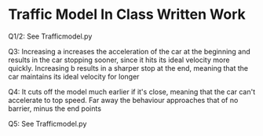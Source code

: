 # Traffic Model In Class Written Work
Q1/2: See Trafficmodel.py

Q3: Increasing a increases the acceleration of the car at the beginning and results
in the car stopping sooner, since it hits its ideal velocity more quickly. Increasing
b results in a sharper stop at the end, meaning that the car maintains its ideal
velocity for longer

Q4: It cuts off the model much earlier if it's close, meaning that the car can't 
accelerate to top speed. Far away the behaviour approaches that of no barrier, minus
the end points

Q5: See Trafficmodel.py